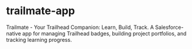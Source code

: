# trailmate-app
Trailmate - Your Trailhead Companion: Learn, Build, Track. A Salesforce-native app for managing Trailhead badges, building project portfolios, and tracking learning progress.
